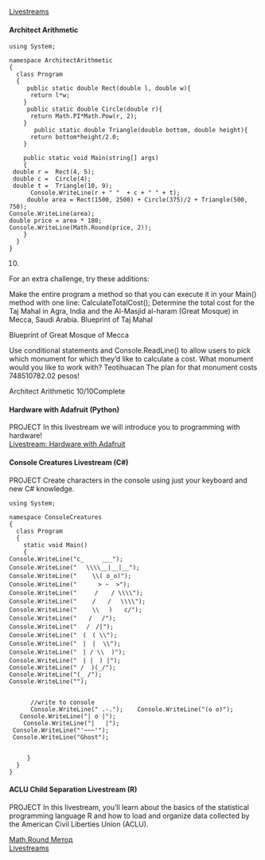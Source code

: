 [Livestreams](https://www.codecademy.com/learn/livestreams)  
[]()  


#### Architect Arithmetic

```
using System;

namespace ArchitectArithmetic
{
  class Program
  {
     public static double Rect(double l, double w){
      return l*w;
    }
     public static double Circle(double r){
      return Math.PI*Math.Pow(r, 2);
    }
       public static double Triangle(double bottom, double height){
      return bottom*height/2.0;
    }

    public static void Main(string[] args)
    {
 double r =  Rect(4, 5);
 double c =  Circle(4);
 double t =  Triangle(10, 9);
      Console.WriteLine(r + " "  + c + " " + t);
     double area = Rect(1500, 2500) + Circle(375)/2 + Triangle(500, 750);
Console.WriteLine(area);
double price = area * 180;   
Console.WriteLine(Math.Round(price, 2)); 
    }
  }
}
```

10.
For an extra challenge, try these additions:

Make the entire program a method so that you can execute it in your Main() method with one line:
CalculateTotalCost();
Determine the total cost for the Taj Mahal in Agra, India and the Al-Masjid al-haram (Great Mosque) in Mecca, Saudi Arabia.
Blueprint of Taj Mahal

Blueprint of Great Mosque of Mecca

Use conditional statements and Console.ReadLine() to allow users to pick which monument for which they’d like to calculate a cost.
What monument would you like to work with? Teotihuacan
The plan for that monument costs 748510782.02 pesos!

Architect Arithmetic
10/10Complete


#### Hardware with Adafruit (Python)
PROJECT
In this livestream we will introduce you to programming with hardware!  
[Livestream: Hardware with Adafruit](https://www.youtube.com/watch?v=szsYLKicTzo&feature=youtu.be)

#### Console Creatures Livestream (C#)
PROJECT
Create characters in the console using just your keyboard and new C# knowledge.  
```
using System;

namespace ConsoleCreatures
{
  class Program
  {
    static void Main()
    {
Console.WriteLine("c_     ___");
Console.WriteLine("　 \\\\__|__|__");
Console.WriteLine("　　 \\( o_o)");
Console.WriteLine("　　　 > ~  >");
Console.WriteLine("　　　/ 　 / \\\\");
Console.WriteLine("　　 /　　/　 \\\\");
Console.WriteLine("　　 \\　 )　　c/");
Console.WriteLine("　　/　 /");
Console.WriteLine("　 /　/|");
Console.WriteLine("　(　( \\");
Console.WriteLine("　|　|  \\");
Console.WriteLine("　| / \\  )");
Console.WriteLine("　| |　) |");
Console.WriteLine(" /  )(_/");
Console.WriteLine("(_ /");
Console.WriteLine("");
       
      
      //write to console
      Console.WriteLine(" .-.");    Console.WriteLine("(o o)");
   Console.WriteLine("| o |");
    Console.WriteLine("|   |");
 Console.WriteLine("'~~~'");
 Console.WriteLine("Ghost");
          
     
     }
  }
}
```

#### ACLU Child Separation Livestream (R)
PROJECT
In this livestream, you’ll learn about the basics of the statistical programming language R and how to load and organize data collected by the American Civil Liberties Union (ACLU).











[Math.Round Метод](https://docs.microsoft.com/ru-ru/dotnet/api/system.math.round?view=netframework-4.8)  
[Livestreams](https://www.youtube.com/watch?v=z9W2cvmFPuA&list=PLFzsFUO-y0HC7TDRw9w87sLhSQw_XicT5&index=1)  
[]()  
[]()  
[]()  

